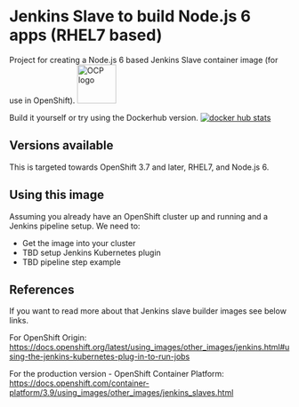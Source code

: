 # Jenkins Slave to build Node.js 6 apps (RHEL7 based)
Project for creating a Node.js 6 based Jenkins Slave container image (for use in OpenShift).
<img src="https://www.openshift.com/images/logos/openshift/Logotype_RH_OpenShift_wLogo_RGB_Gray.svg" alt="OCP logo" height="70" >

Build it yourself or try using the Dockerhub version.
[![docker hub stats](http://dockeri.co/image/dudash/jenkins-slave-nodejs6-rhel7)](https://hub.docker.com/r/dudash/jenkins-slave-nodejs6-rhel7/)

## Versions available
This is targeted towards OpenShift 3.7 and later, RHEL7, and Node.js 6.

## Using this image
Assuming you already have an OpenShift cluster up and running and a Jenkins pipeline setup.  We need to:
* Get the image into your cluster
* TBD setup Jenkins Kubernetes plugin
* TBD pipeline step example

## References
If you want to read more about that Jenkins slave builder images see below links.

For OpenShift Origin:
https://docs.openshift.org/latest/using_images/other_images/jenkins.html#using-the-jenkins-kubernetes-plug-in-to-run-jobs

For the production version - OpenShift Container Platform:
https://docs.openshift.com/container-platform/3.9/using_images/other_images/jenkins_slaves.html

